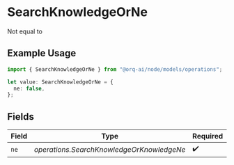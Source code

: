 # SearchKnowledgeOrNe

Not equal to

## Example Usage

```typescript
import { SearchKnowledgeOrNe } from "@orq-ai/node/models/operations";

let value: SearchKnowledgeOrNe = {
  ne: false,
};
```

## Fields

| Field                                     | Type                                      | Required                                  | Description                               |
| ----------------------------------------- | ----------------------------------------- | ----------------------------------------- | ----------------------------------------- |
| `ne`                                      | *operations.SearchKnowledgeOrKnowledgeNe* | :heavy_check_mark:                        | N/A                                       |